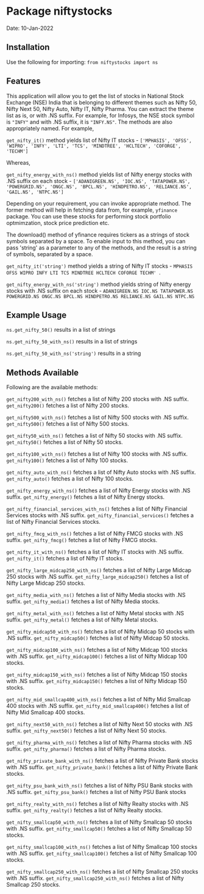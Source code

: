 # Package niftystocks
Date: 10-Jan-2022

## Installation

Use the following for importing: ```from niftystocks import ns```

## Features
This application will allow you to get the list of stocks in National Stock Exchange (NSE) India that is belonging to different themes such as Nifty 50, Nifty Next 50, Nifty Auto, Nifty IT, Nifty Pharma. You can extract the theme list as is, or with .NS suffix. For example, for Infosys, the NSE stock symbol is ```"INFY"``` and with .NS suffix, it is ```"INFY.NS"```. The methods are also appropriately named. For example,

```get_nifty_it()``` method yields list of Nifty IT stocks - ```['MPHASIS', 'OFSS', 'WIPRO', 'INFY', 'LTI', 'TCS', 'MINDTREE', 'HCLTECH', 'COFORGE', 'TECHM']```

Whereas,

```get_nifty_energy_with_ns()``` method yields list of Nifty energy stocks with .NS suffix on each stock - ```['ADANIGREEN.NS', 'IOC.NS', 'TATAPOWER.NS', 'POWERGRID.NS', 'ONGC.NS', 'BPCL.NS', 'HINDPETRO.NS', 'RELIANCE.NS', 'GAIL.NS', 'NTPC.NS']```

Depending on your requirement, you can invoke appropriate method. The former method will help in fetching data from, for example, ```yfinance``` package. You can use these stocks for performing stock portfolio optmimzation, stock price prediction etc. 

The download() method of yfinance requires tickers as a strings of stock symbols separated by a space. To enable input to this method, you can pass 'string' as a parameter to any of the methods, and the result is a string of symbols, separated by a space. 

```get_nifty_it('string')``` method yields a string of Nifty IT stocks - ```MPHASIS OFSS WIPRO INFY LTI TCS MINDTREE HCLTECH COFORGE TECHM' ```.

```get_nifty_energy_with_ns('string')``` method yields string of Nifty energy stocks with .NS suffix on each stock - ```ADANIGREEN.NS IOC.NS TATAPOWER.NS POWERGRID.NS ONGC.NS BPCL.NS HINDPETRO.NS RELIANCE.NS GAIL.NS NTPC.NS```
## Example Usage

```ns.get_nifty_50()``` results in a list of strings

```ns.get_nifty_50_with_ns()``` results in a list of strings

```ns.get_nifty_50_with_ns('string')``` results in a string


## Methods Available

Following are the available methods:

```get_nifty200_with_ns()``` fetches a list of Nifty 200 stocks with .NS suffix.
```get_nifty200()``` fetches a list of Nifty 200 stocks.

```get_nifty500_with_ns()``` fetches a list of Nifty 500 stocks with .NS suffix.
```get_nifty500()``` fetches a list of Nifty 500 stocks.

```get_nifty50_with_ns()``` fetches a list of Nifty 50 stocks with .NS suffix.
```get_nifty50()``` fetches a list of Nifty 50 stocks.

```get_nifty100_with_ns()``` fetches a list of Nifty 100 stocks with .NS suffix.
```get_nifty100()```  fetches a list of Nifty 100 stocks.

```get_nifty_auto_with_ns()``` fetches a list of Nifty Auto stocks with .NS suffix.
```get_nifty_auto()``` fetches a list of Nifty 100 stocks.

```get_nifty_energy_with_ns()``` fetches a list of Nifty Energy stocks with .NS suffix.
```get_nifty_energy()``` fetches a list of Nifty Energy stocks.

```get_nifty_financial_services_with_ns()``` fetches a list of Nifty Financial Services stocks with .NS suffix.
```get_nifty_financial_services()``` fetches a list of Nifty Financial Services stocks.

```get_nifty_fmcg_with_ns()``` fetches a list of Nifty FMCG stocks with .NS suffix.
```get_nifty_fmcg()``` fetches a list of Nifty FMCG stocks.

```get_nifty_it_with_ns()``` fetches a list of Nifty IT stocks with .NS suffix.
```get_nifty_it()``` fetches a list of Nifty IT stocks.

```get_nifty_large_midcap250_with_ns()``` fetches a list of Nifty Large Midcap 250 stocks with .NS suffix.
```get_nifty_large_midcap250()``` fetches a list of Nifty Large Midcap 250 stocks.

```get_nifty_media_with_ns()``` fetches a list of Nifty Media stocks with .NS suffix.
```get_nifty_media()``` fetches a list of Nifty Media stocks.

```get_nifty_metal_with_ns()``` fetches a list of Nifty Metal stocks with .NS suffix.
```get_nifty_metal()``` fetches a list of Nifty Metal stocks.

```get_nifty_midcap50_with_ns()``` fetches a list of Nifty Midcap 50 stocks with .NS suffix.
```get_nifty_midcap50()``` fetches a list of Nifty Midcap 50 stocks.

```get_nifty_midcap100_with_ns()``` fetches a list of Nifty Midcap 100 stocks with .NS suffix.
```get_nifty_midcap100()```  fetches a list of Nifty Midcap 100 stocks.

```get_nifty_midcap150_with_ns()``` fetches a list of Nifty Midcap 150 stocks with .NS suffix.
```get_nifty_midcap150()``` fetches a list of Nifty Midcap 150 stocks.

```get_nifty_mid_smallcap400_with_ns()``` fetches a list of Nifty Mid Smallcap 400 stocks with .NS suffix.
```get_nifty_mid_smallcap400()``` fetches a list of Nifty Mid Smallcap 400 stocks.

```get_nifty_next50_with_ns()``` fetches a list of Nifty Next 50 stocks with .NS suffix.
```get_nifty_next50()``` fetches a list of Nifty Next 50 stocks.

```get_nifty_pharma_with_ns()``` fetches a list of Nifty Pharma stocks with .NS suffix.
```get_nifty_pharma()``` fetches a list of Nifty Pharma stocks.

```get_nifty_private_bank_with_ns()``` fetches a list of Nifty Private Bank stocks with .NS suffix.
```get_nifty_private_bank()``` fetches a list of Nifty Private Bank stocks.

```get_nifty_psu_bank_with_ns()``` fetches a list of Nifty PSU Bank stocks with .NS suffix.
```get_nifty_psu_bank()``` fetches a list of Nifty PSU Bank stocks

```get_nifty_realty_with_ns()``` fetches a list of Nifty Realty stocks with .NS suffix.
```get_nifty_realty()``` fetches a list of Nifty Realty stocks.

```get_nifty_smallcap50_with_ns()``` fetches a list of Nifty Smallcap 50 stocks with .NS suffix.
```get_nifty_smallcap50()``` fetches a list of Nifty Smallcap 50 stocks.

```get_nifty_smallcap100_with_ns()``` fetches a list of Nifty Smallcap 100 stocks with .NS suffix.
```get_nifty_smallcap100()``` fetches a list of Nifty Smallcap 100 stocks.

```get_nifty_smallcap250_with_ns()``` fetches a list of Nifty Smallcap 250 stocks with .NS suffix.
```get_nifty_smallcap250_with_ns()``` fetches a list of Nifty Smallcap 250 stocks.
